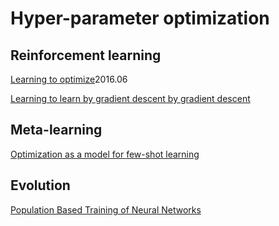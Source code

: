 # Hyper-parameter optimization

## Reinforcement learning
[Learning to optimize](https://arxiv.org/pdf/1606.01885.pdf)2016.06

[Learning to learn by gradient descent by gradient descent](https://arxiv.org/pdf/1606.04474.pdf)

## Meta-learning
[Optimization as a model for few-shot learning](https://openreview.net/pdf?id=rJY0-Kcll)

## Evolution
[Population Based Training of Neural Networks](https://arxiv.org/pdf/1711.09846.pdf)
